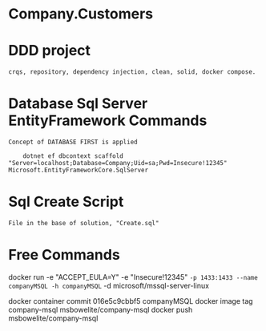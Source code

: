 # Company.Customers

# DDD project
	crqs, repository, dependency injection, clean, solid, docker compose.

# Database Sql Server EntityFramework Commands
	Concept of DATABASE FIRST is applied

		dotnet ef dbcontext scaffold "Server=localhost;Database=Company;Uid=sa;Pwd=Insecure!12345" Microsoft.EntityFrameworkCore.SqlServer

# Sql Create Script
	File in the base of solution, "Create.sql"

# Free Commands

  docker run -e "ACCEPT_EULA=Y" -e "Insecure!12345" `
   -p 1433:1433 --name companyMSQL -h companyMSQL `
   -d microsoft/mssql-server-linux

   docker container commit 016e5c9cbbf5 companyMSQL
   docker image tag company-msql msbowelite/company-msql
   docker push msbowelite/company-msql
